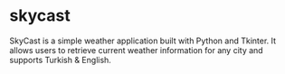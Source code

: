 # skycast
SkyCast is a simple weather application built with Python and Tkinter. It allows users to retrieve current weather information for any city and supports Turkish &amp; English.
